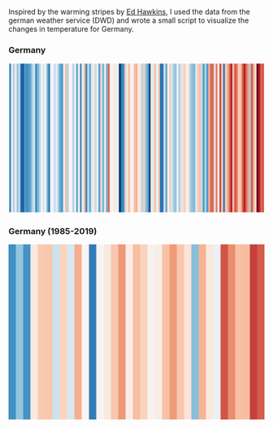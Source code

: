 Inspired by the warming stripes by [Ed Hawkins](https://www.climate-lab-book.ac.uk/2018/warming-stripes/),
I used the data from the german weather service (DWD) and wrote a small script
to visualize the changes in temperature for Germany.

### Germany
![Germany](./stripes_germany.png)

### Germany (1985-2019)
![Germany](./stripes_germany_1985-2019.png)

